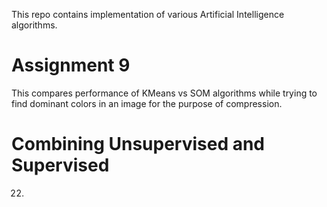 This repo contains implementation of various Artificial Intelligence algorithms.

# Assignment 9
This compares performance of KMeans vs SOM algorithms while trying to find dominant colors in an image for the purpose of compression.

# Combining Unsupervised and Supervised
22.
